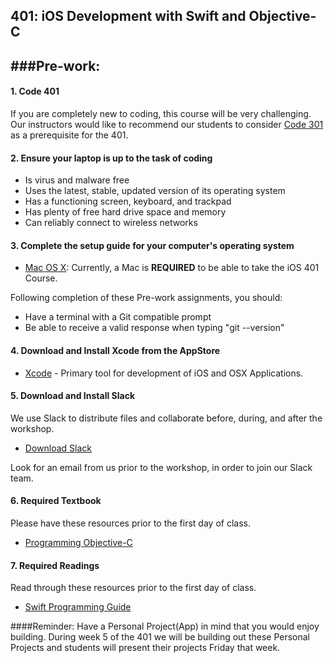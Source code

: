 
401: iOS Development with Swift and Objective-C
-----------------------

###Pre-work:
------------

#### 1. Code 401
If you are completely new to coding, this course will be very challenging. Our instructors would like to recommend our students to consider [Code 301](https://www.codefellows.org/courses/code-301/intermediate-software-development) as a prerequisite for the 401.

#### 2. Ensure your laptop is up to the task of coding

  - Is virus and malware free
  - Uses the latest, stable, updated version of its operating system
  - Has a functioning screen, keyboard, and trackpad
  - Has plenty of free hard drive space and memory
  - Can reliably connect to wireless networks

#### 3. Complete the setup guide for your computer's operating system

  - [Mac OS X](os-setup.md): Currently, a Mac is **REQUIRED** to be able to take the iOS 401 Course.

Following completion of these Pre-work assignments, you should:
 - Have a terminal with a Git compatible prompt
 - Be able to receive a valid response when typing "git --version"

#### 4. Download and Install Xcode from the AppStore
 - [Xcode](https://itunes.apple.com/us/app/xcode/id497799835?ls=1&mt=12) - Primary tool for development of iOS and OSX Applications. 

#### 5. Download and Install Slack

We use Slack to distribute files and collaborate before, during, and after the workshop.

  - [Download Slack](https://slack.com/apps)

Look for an email from us prior to the workshop, in order to join our Slack team.

#### 6. Required Textbook
Please have these resources prior to the first day of class.

   - [Programming Objective-C](http://www.amazon.com/Programming-Objective-C-Edition-Developers-Library/dp/0321967607)

#### 7. Required Readings
Read through these resources prior to the first day of class.

   - [Swift Programming Guide](https://developer.apple.com/library/ios/documentation/Swift/Conceptual/Swift_Programming_Language/index.html)

####Reminder:
Have a Personal Project(App) in mind that you would enjoy building. During week 5 of the 401 we will be building out these Personal Projects and students will present their projects Friday that week.